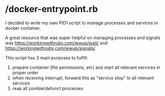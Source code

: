 # /docker-entrypoint.rb

I decided to write my own PID1 script to manage processes and services in docker container.

A great resource that was super helpful on managing processes and signals was <https://workingwithruby.com/wwup/wait/> and <https://workingwithruby.com/wwup/signals/>.

This script has 3 main purposes to fulfill:
1. prepare container (file permissions, etc) and start all relevant services in proper order 
2. when receiving interrupt, forward this as "service stop" to all relevant services 
3. reap all zombie/defunct processes
